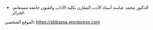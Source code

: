 * الدكتور محمد عباسة أستاذ الأدب المقارن بكلية الآداب والفنون جامعة مستغانم، الجزائر.
 
الموقع الشخصي:
https://abbassa.wordpress.com


